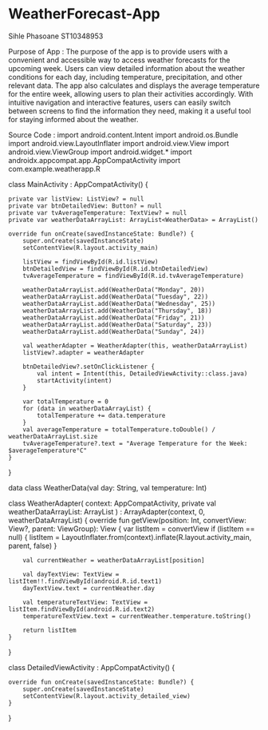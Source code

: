 # WeatherForecast-App
Sihle Phasoane 
ST10348953

Purpose of App :
The purpose of the app is to provide users with a convenient and accessible way to access weather forecasts for the upcoming week. Users can view detailed information about the weather conditions for each day, including temperature, precipitation, and other relevant data. The app also calculates and displays the average temperature for the entire week, allowing users to plan their activities accordingly. With intuitive navigation and interactive features, users can easily switch between screens to find the information they need, making it a useful tool for staying informed about the weather.

Source Code :
import android.content.Intent
import android.os.Bundle
import android.view.LayoutInflater
import android.view.View
import android.view.ViewGroup
import android.widget.*
import androidx.appcompat.app.AppCompatActivity
import com.example.weatherapp.R

class MainActivity : AppCompatActivity() {

    private var listView: ListView? = null
    private var btnDetailedView: Button? = null
    private var tvAverageTemperature: TextView? = null
    private var weatherDataArrayList: ArrayList<WeatherData> = ArrayList()

    override fun onCreate(savedInstanceState: Bundle?) {
        super.onCreate(savedInstanceState)
        setContentView(R.layout.activity_main)

        listView = findViewById(R.id.listView)
        btnDetailedView = findViewById(R.id.btnDetailedView)
        tvAverageTemperature = findViewById(R.id.tvAverageTemperature)

        weatherDataArrayList.add(WeatherData("Monday", 20))
        weatherDataArrayList.add(WeatherData("Tuesday", 22))
        weatherDataArrayList.add(WeatherData("Wednesday", 25))
        weatherDataArrayList.add(WeatherData("Thursday", 18))
        weatherDataArrayList.add(WeatherData("Friday", 21))
        weatherDataArrayList.add(WeatherData("Saturday", 23))
        weatherDataArrayList.add(WeatherData("Sunday", 24))

        val weatherAdapter = WeatherAdapter(this, weatherDataArrayList)
        listView?.adapter = weatherAdapter

        btnDetailedView?.setOnClickListener {
            val intent = Intent(this, DetailedViewActivity::class.java)
            startActivity(intent)
        }

        var totalTemperature = 0
        for (data in weatherDataArrayList) {
            totalTemperature += data.temperature
        }
        val averageTemperature = totalTemperature.toDouble() / weatherDataArrayList.size
        tvAverageTemperature?.text = "Average Temperature for the Week: $averageTemperature°C"
    }
}

data class WeatherData(val day: String, val temperature: Int)

class WeatherAdapter(
    context: AppCompatActivity,
    private val weatherDataArrayList: ArrayList<WeatherData>
) : ArrayAdapter<WeatherData>(context, 0, weatherDataArrayList) {
    override fun getView(position: Int, convertView: View?, parent: ViewGroup): View {
        var listItem = convertView
        if (listItem == null) {
            listItem = LayoutInflater.from(context).inflate(R.layout.activity_main, parent, false)
        }

        val currentWeather = weatherDataArrayList[position]

        val dayTextView: TextView = listItem!!.findViewById(android.R.id.text1)
        dayTextView.text = currentWeather.day

        val temperatureTextView: TextView = listItem.findViewById(android.R.id.text2)
        temperatureTextView.text = currentWeather.temperature.toString()

        return listItem
    }
}

class DetailedViewActivity : AppCompatActivity() {

    override fun onCreate(savedInstanceState: Bundle?) {
        super.onCreate(savedInstanceState)
        setContentView(R.layout.activity_detailed_view)
    }
}

